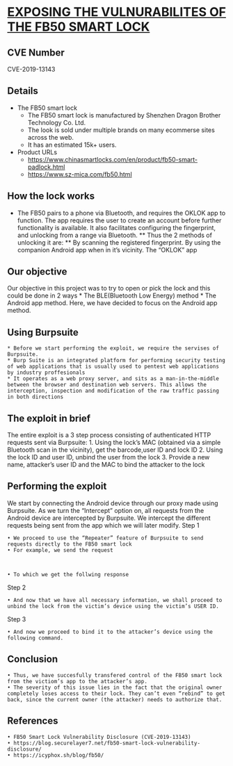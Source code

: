 # <u>EXPOSING THE VULNURABILITES OF THE FB50 SMART LOCK</u>

## CVE Number

CVE-2019-13143

## Details
* The FB50 smart lock
     * The FB50 smart lock is manufactured by Shenzhen Dragon Brother Technology Co. Ltd.
     * The look is sold under multiple brands on many ecommerse sites across the web.
     * It has an estimated 15k+ users.
* Product URLs
     * https://www.chinasmartlocks.com/en/product/fb50-smart-padlock.html
     * https://www.sz-mica.com/fb50.html

## How the lock works
* The FB50 pairs to a phone via Bluetooth, and requires the OKLOK app to function. The app requires the user to create an account before further functionality is available. It also facilitates configuring the fingerprint, and unlocking from a range via Bluetooth. 
    ** Thus the 2 methods of unlocking it are:
        ** By scanning the registered fingerprint.
         By using the companion Android app when in it’s vicinity. 
         The “OKLOK” app













## Our objective

Our objective in this project was to try to open or pick the lock and this could be done in 2 ways
        * The BLE(Bluetooth Low Energy) method
        * The Android app method.
Here, we have decided to focus on the Android app method.
      
## Using Burpsuite

    * Before we start performing the exploit, we require the servises of Burpsuite.
    * Burp Suite is an integrated platform for performing security testing of web applications that is usually used to pentest web applications by industry proffesionals
    * It operates as a web proxy server, and sits as a man-in-the-middle between the browser and destination web servers. This allows the interception, inspection and modification of the raw traffic passing in both directions





## The exploit in brief

The entire exploit is a 3 step process consisting of authenticated HTTP requests sent via Burpsuite:
    1. Using the lock’s MAC (obtained via a simple Bluetooth scan in the vicinity), get the barcode,user ID and lock ID
    2. Using the lock ID and user ID, unbind the user from the lock
    3. Provide a new name, attacker’s user ID and the MAC to bind the attacker to the lock

## Performing the exploit

We start by connecting the Android device through our proxy made using Burpsuite.
As we turn the “Intercept” option on, all requests from the Android device are intercepted by Burpsuite.
We intercept the different requests being sent from the app which we will later modify.
Step 1

    • We proceed to use the “Repeater” feature of Burpsuite to send requests directly to the FB50 smart lock
    • For example, we send the request 


      
    • To which we get the follwing response









Step 2

    • And now that we have all necessary information, we shall proceed to unbind the lock from the victim’s device using the victim’s USER ID.
      


Step 3

    • And now we proceed to bind it to the attacker’s device using the following command.





## Conclusion

    • Thus, we have succesfully transfered control of the FB50 smart lock from the victiom’s app to the attacker’s app.
    • The severity of this issue lies in the fact that the original owner completely loses access to their lock. They can’t even “rebind” to get back, since the current owner (the attacker) needs to authorize that.  

## References

    • FB50 Smart Lock Vulnerability Disclosure (CVE-2019-13143)
    • https://blog.securelayer7.net/fb50-smart-lock-vulnerability-disclosure/
    • https://icyphox.sh/blog/fb50/
